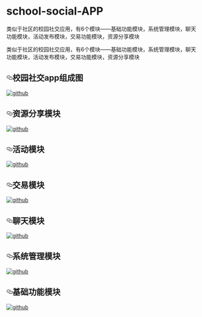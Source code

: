 # school-social-APP
类似于社区的校园社交应用，有6个模块——基础功能模块，系统管理模块，聊天功能模块，活动发布模块，交易功能模块，资源分享模块
<p>类似于社区的校园社交应用，有6个模块——基础功能模块，系统管理模块，聊天功能模块，活动发布模块，交易功能模块，资源分享模块</p><h2><a id="user-content-校园社交app组成图" class="anchor" href="#校园社交app组成图" aria-hidden="true"><svg aria-hidden="true" class="octicon octicon-link" height="16" version="1.1" viewBox="0 0 16 16" width="16"><path fill-rule="evenodd" d="M4 9h1v1H4c-1.5 0-3-1.69-3-3.5S2.55 3 4 3h4c1.45 0 3 1.69 3 3.5 0 1.41-.91 2.72-2 3.25V8.59c.58-.45 1-1.27 1-2.09C10 5.22 8.98 4 8 4H4c-.98 0-2 1.22-2 2.5S3 9 4 9zm9-3h-1v1h1c1 0 2 1.22 2 2.5S13.98 12 13 12H9c-.98 0-2-1.22-2-2.5 0-.83.42-1.64 1-2.09V6.25c-1.09.53-2 1.84-2 3.25C6 11.31 7.55 13 9 13h4c1.45 0 3-1.69 3-3.5S14.5 6 13 6z"></path></svg></a>校园社交app组成图</h2><p><a href="https://github.com/Fiveaddone/school-social-APP/blob/master/screenshots/%E6%A0%A1%E5%9B%AD%E7%A4%BE%E4%BA%A4APP%E7%B3%BB%E7%BB%9F%E7%BB%84%E6%88%90%E5%9B%BE.png" target="_blank"><img src="https://github.com/Fiveaddone/school-social-APP/raw/master/screenshots/%E6%A0%A1%E5%9B%AD%E7%A4%BE%E4%BA%A4APP%E7%B3%BB%E7%BB%9F%E7%BB%84%E6%88%90%E5%9B%BE.png" alt="github" style="max-width:100%;"></a></p><h2><a id="user-content-资源分享模块" class="anchor" href="#资源分享模块" aria-hidden="true"><svg aria-hidden="true" class="octicon octicon-link" height="16" version="1.1" viewBox="0 0 16 16" width="16"><path fill-rule="evenodd" d="M4 9h1v1H4c-1.5 0-3-1.69-3-3.5S2.55 3 4 3h4c1.45 0 3 1.69 3 3.5 0 1.41-.91 2.72-2 3.25V8.59c.58-.45 1-1.27 1-2.09C10 5.22 8.98 4 8 4H4c-.98 0-2 1.22-2 2.5S3 9 4 9zm9-3h-1v1h1c1 0 2 1.22 2 2.5S13.98 12 13 12H9c-.98 0-2-1.22-2-2.5 0-.83.42-1.64 1-2.09V6.25c-1.09.53-2 1.84-2 3.25C6 11.31 7.55 13 9 13h4c1.45 0 3-1.69 3-3.5S14.5 6 13 6z"></path></svg></a>资源分享模块</h2><p><a href="https://github.com/Fiveaddone/school-social-APP/blob/master/screenshots/%E6%96%87%E4%BB%B6%E5%88%86%E4%BA%AB%E6%A8%A1%E5%9D%97.png" target="_blank"><img src="https://github.com/Fiveaddone/school-social-APP/raw/master/screenshots/%E6%96%87%E4%BB%B6%E5%88%86%E4%BA%AB%E6%A8%A1%E5%9D%97.png" alt="github" style="max-width:100%;"></a></p><h2><a id="user-content-活动模块" class="anchor" href="#活动模块" aria-hidden="true"><svg aria-hidden="true" class="octicon octicon-link" height="16" version="1.1" viewBox="0 0 16 16" width="16"><path fill-rule="evenodd" d="M4 9h1v1H4c-1.5 0-3-1.69-3-3.5S2.55 3 4 3h4c1.45 0 3 1.69 3 3.5 0 1.41-.91 2.72-2 3.25V8.59c.58-.45 1-1.27 1-2.09C10 5.22 8.98 4 8 4H4c-.98 0-2 1.22-2 2.5S3 9 4 9zm9-3h-1v1h1c1 0 2 1.22 2 2.5S13.98 12 13 12H9c-.98 0-2-1.22-2-2.5 0-.83.42-1.64 1-2.09V6.25c-1.09.53-2 1.84-2 3.25C6 11.31 7.55 13 9 13h4c1.45 0 3-1.69 3-3.5S14.5 6 13 6z"></path></svg></a>活动模块</h2><p><a href="https://github.com/Fiveaddone/school-social-APP/blob/master/screenshots/%E6%B4%BB%E5%8A%A8%E6%A8%A1%E5%9D%97.png" target="_blank"><img src="https://github.com/Fiveaddone/school-social-APP/raw/master/screenshots/%E6%B4%BB%E5%8A%A8%E6%A8%A1%E5%9D%97.png" alt="github" style="max-width:100%;"></a></p><h2><a id="user-content-交易模块" class="anchor" href="#交易模块" aria-hidden="true"><svg aria-hidden="true" class="octicon octicon-link" height="16" version="1.1" viewBox="0 0 16 16" width="16"><path fill-rule="evenodd" d="M4 9h1v1H4c-1.5 0-3-1.69-3-3.5S2.55 3 4 3h4c1.45 0 3 1.69 3 3.5 0 1.41-.91 2.72-2 3.25V8.59c.58-.45 1-1.27 1-2.09C10 5.22 8.98 4 8 4H4c-.98 0-2 1.22-2 2.5S3 9 4 9zm9-3h-1v1h1c1 0 2 1.22 2 2.5S13.98 12 13 12H9c-.98 0-2-1.22-2-2.5 0-.83.42-1.64 1-2.09V6.25c-1.09.53-2 1.84-2 3.25C6 11.31 7.55 13 9 13h4c1.45 0 3-1.69 3-3.5S14.5 6 13 6z"></path></svg></a>交易模块</h2><p><a href="https://github.com/Fiveaddone/school-social-APP/blob/master/screenshots/%E4%BA%A4%E6%98%93%E6%A8%A1%E5%9D%97.png" target="_blank"><img src="https://github.com/Fiveaddone/school-social-APP/raw/master/screenshots/%E4%BA%A4%E6%98%93%E6%A8%A1%E5%9D%97.png" alt="github" style="max-width:100%;"></a></p><h2><a id="user-content-聊天模块" class="anchor" href="#聊天模块" aria-hidden="true"><svg aria-hidden="true" class="octicon octicon-link" height="16" version="1.1" viewBox="0 0 16 16" width="16"><path fill-rule="evenodd" d="M4 9h1v1H4c-1.5 0-3-1.69-3-3.5S2.55 3 4 3h4c1.45 0 3 1.69 3 3.5 0 1.41-.91 2.72-2 3.25V8.59c.58-.45 1-1.27 1-2.09C10 5.22 8.98 4 8 4H4c-.98 0-2 1.22-2 2.5S3 9 4 9zm9-3h-1v1h1c1 0 2 1.22 2 2.5S13.98 12 13 12H9c-.98 0-2-1.22-2-2.5 0-.83.42-1.64 1-2.09V6.25c-1.09.53-2 1.84-2 3.25C6 11.31 7.55 13 9 13h4c1.45 0 3-1.69 3-3.5S14.5 6 13 6z"></path></svg></a>聊天模块</h2><p><a href="https://github.com/Fiveaddone/school-social-APP/blob/master/screenshots/%E8%81%8A%E5%A4%A9%E5%8A%9F%E8%83%BD%E6%A8%A1%E5%9D%97.png" target="_blank"><img src="https://github.com/Fiveaddone/school-social-APP/raw/master/screenshots/%E8%81%8A%E5%A4%A9%E5%8A%9F%E8%83%BD%E6%A8%A1%E5%9D%97.png" alt="github" style="max-width:100%;"></a></p><h2><a id="user-content-系统管理模块" class="anchor" href="#系统管理模块" aria-hidden="true"><svg aria-hidden="true" class="octicon octicon-link" height="16" version="1.1" viewBox="0 0 16 16" width="16"><path fill-rule="evenodd" d="M4 9h1v1H4c-1.5 0-3-1.69-3-3.5S2.55 3 4 3h4c1.45 0 3 1.69 3 3.5 0 1.41-.91 2.72-2 3.25V8.59c.58-.45 1-1.27 1-2.09C10 5.22 8.98 4 8 4H4c-.98 0-2 1.22-2 2.5S3 9 4 9zm9-3h-1v1h1c1 0 2 1.22 2 2.5S13.98 12 13 12H9c-.98 0-2-1.22-2-2.5 0-.83.42-1.64 1-2.09V6.25c-1.09.53-2 1.84-2 3.25C6 11.31 7.55 13 9 13h4c1.45 0 3-1.69 3-3.5S14.5 6 13 6z"></path></svg></a>系统管理模块</h2><p><a href="https://github.com/Fiveaddone/school-social-APP/blob/master/screenshots/%E7%B3%BB%E7%BB%9F%E7%AE%A1%E7%90%86%E6%A8%A1%E5%9D%97.png" target="_blank"><img src="https://github.com/Fiveaddone/school-social-APP/raw/master/screenshots/%E7%B3%BB%E7%BB%9F%E7%AE%A1%E7%90%86%E6%A8%A1%E5%9D%97.png" alt="github" style="max-width:100%;"></a></p><h2><a id="user-content-基础功能模块" class="anchor" href="#基础功能模块" aria-hidden="true"><svg aria-hidden="true" class="octicon octicon-link" height="16" version="1.1" viewBox="0 0 16 16" width="16"><path fill-rule="evenodd" d="M4 9h1v1H4c-1.5 0-3-1.69-3-3.5S2.55 3 4 3h4c1.45 0 3 1.69 3 3.5 0 1.41-.91 2.72-2 3.25V8.59c.58-.45 1-1.27 1-2.09C10 5.22 8.98 4 8 4H4c-.98 0-2 1.22-2 2.5S3 9 4 9zm9-3h-1v1h1c1 0 2 1.22 2 2.5S13.98 12 13 12H9c-.98 0-2-1.22-2-2.5 0-.83.42-1.64 1-2.09V6.25c-1.09.53-2 1.84-2 3.25C6 11.31 7.55 13 9 13h4c1.45 0 3-1.69 3-3.5S14.5 6 13 6z"></path></svg></a>基础功能模块</h2><p><a href="https://github.com/Fiveaddone/school-social-APP/blob/master/screenshots/%E5%9F%BA%E7%A1%80%E5%8A%9F%E8%83%BD%E6%A8%A1%E5%9D%97.png" target="_blank"><img src="https://github.com/Fiveaddone/school-social-APP/raw/master/screenshots/%E5%9F%BA%E7%A1%80%E5%8A%9F%E8%83%BD%E6%A8%A1%E5%9D%97.png" alt="github" style="max-width:100%;"></a></p>

